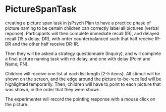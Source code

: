 # PictureSpanTask
creating a picture span task in jsPsych
Plan to have a practice phase of picture naming to be certain children can correctly label all pictures (verbal reponse).
Participants will then complete immediate recall (IR), and delayed recall (15 s delay; DR), with order counterbalanced such that half receive IR-DR and the other half receive DR-IR.

Then they will be asked a strategy questionnaire (Inquiry), and will complete a final picture naming task with no delay, and one with delay (Point and Name; PN).

Children will receive one list at each list length (2-5 items). All stimuli will be shown on the screen, and the edge around the picture to-be-recalled will be highlighted temporarily. Then, children will have to point to each picture that was shown, in the order that they were shown.

The experimenter will record the pointing response with a mouse click on the picture.
